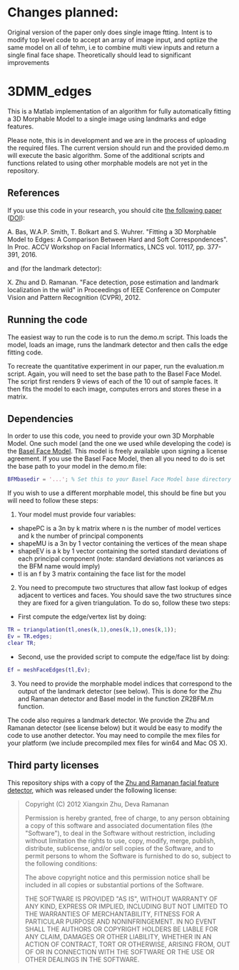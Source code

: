 # Changes planned:
Original version of the paper only does single image ftting. Intent is to modify top level code
to accept an array of image input, and optiize the same model on all of tehm, i.e to combine multi view inputs and return a single final face shape. Theoretically should lead to significant improvements




# 3DMM_edges
This is a Matlab implementation of an algorithm for fully automatically fitting a 3D Morphable Model to a single image using landmarks and edge features.

Please note, this is in development and we are in the process of uploading the required files. The current version should run and the provided demo.m will execute the basic algorithm. Some of the additional scripts and functions related to using other morphable models are not yet in the repository.

## References

If you use this code in your research, you should cite [the following paper](http://arxiv.org/abs/1602.01125) ([DOI](http://dx.doi.org/10.1007/978-3-319-54427-4_28)):

A. Bas, W.A.P. Smith, T. Bolkart and S. Wuhrer. "Fitting a 3D Morphable Model to Edges: A Comparison Between Hard and Soft Correspondences". In Proc. ACCV Workshop on Facial Informatics, LNCS vol. 10117, pp. 377-391, 2016.

and (for the landmark detector):

X. Zhu and D. Ramanan. "Face detection, pose estimation and landmark localization in the wild" in Proceedings of IEEE Conference on Computer Vision and Pattern Recognition (CVPR), 2012.

## Running the code

The easiest way to run the code is to run the demo.m script. This loads the model, loads an image, runs the landmark detector and then calls the edge fitting code.

To recreate the quantitative experiment in our paper, run the evaluation.m script. Again, you will need to set the base path to the Basel Face Model. The script first renders 9 views of each of the 10 out of sample faces. It then fits the model to each image, computes errors and stores these in a matrix.

## Dependencies

In order to use this code, you need to provide your own 3D Morphable Model. One such model (and the one we used while developing the code) is the [Basel Face Model](http://faces.cs.unibas.ch/bfm/?nav=1-0&id=basel_face_model). This model is freely available upon signing a license agreement. If you use the Basel Face Model, then all you need to do is set the base path to your model in the demo.m file:

```matlab
BFMbasedir = '...'; % Set this to your Basel Face Model base directory
```

If you wish to use a different morphable model, this should be fine but you will need to follow these steps:

1. Your model must provide four variables:
  * shapePC is a 3n by k matrix where n is the number of model vertices and k the number of principal components
  * shapeMU is a 3n by 1 vector containing the vertices of the mean shape
  * shapeEV is a k by 1 vector containing the sorted standard deviations of each principal component (note: standard deviations not variances as the BFM name would imply)
  * tl is an f by 3 matrix containing the face list for the model
2. You need to precompute two structures that allow fast lookup of edges adjacent to vertices and faces. You should save the two structures since they are fixed for a given triangulation. To do so, follow these two steps:
 * First compute the edge/vertex list by doing:
 ```matlab
 TR = triangulation(tl,ones(k,1),ones(k,1),ones(k,1));
 Ev = TR.edges;
 clear TR;
 ```
 * Second, use the provided script to compute the edge/face list by doing:
 ```matlab
 Ef = meshFaceEdges(tl,Ev);
 ```
3. You need to provide the morphable model indices that correspond to the output of the landmark detector (see below). This is done for the Zhu and Ramanan detector and Basel model in the function ZR2BFM.m function.

The code also requires a landmark detector. We provide the Zhu and Ramanan detector (see license below) but it would be easy to modify the code to use another detector. You may need to compile the mex files for your platform (we include precompiled mex files for win64 and Mac OS X).

## Third party licenses

This repository ships with a copy of the [Zhu and Ramanan facial feature detector](https://www.ics.uci.edu/~xzhu/face/), which was released under the following license:

> Copyright (C) 2012 Xiangxin Zhu, Deva Ramanan
> 
> Permission is hereby granted, free of charge, to any person obtaining
> a copy of this software and associated documentation files (the
> "Software"), to deal in the Software without restriction, including
> without limitation the rights to use, copy, modify, merge, publish,
> distribute, sublicense, and/or sell copies of the Software, and to
> permit persons to whom the Software is furnished to do so, subject to
> the following conditions:
>
> The above copyright notice and this permission notice shall be
> included in all copies or substantial portions of the Software.
>
> THE SOFTWARE IS PROVIDED "AS IS", WITHOUT WARRANTY OF ANY KIND,
> EXPRESS OR IMPLIED, INCLUDING BUT NOT LIMITED TO THE WARRANTIES OF
> MERCHANTABILITY, FITNESS FOR A PARTICULAR PURPOSE AND
> NONINFRINGEMENT. IN NO EVENT SHALL THE AUTHORS OR COPYRIGHT HOLDERS BE
> LIABLE FOR ANY CLAIM, DAMAGES OR OTHER LIABILITY, WHETHER IN AN ACTION
> OF CONTRACT, TORT OR OTHERWISE, ARISING FROM, OUT OF OR IN CONNECTION
> WITH THE SOFTWARE OR THE USE OR OTHER DEALINGS IN THE SOFTWARE.
